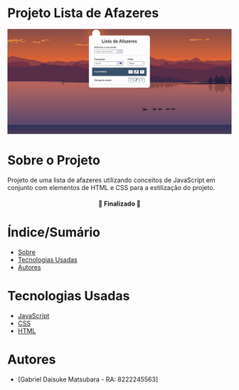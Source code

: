 # Projeto Lista de Afazeres


![Capa do Projeto](./img/img.png)

# Sobre o Projeto


Projeto de uma lista de afazeres utilizando conceitos de JavaScript em conjunto com elementos de HTML e CSS para a estilização do projeto.


<h4 align="center"> 
	🚧 Finalizado 🚧
</h4>

# Índice/Sumário

* [Sobre](#sobre-o-projeto)
* [Tecnologias Usadas](#tecnologias-usadas)
* [Autores](#autores)

# Tecnologias Usadas

- [JavaScript](https://developer.mozilla.org/en-US/docs/Web/JavaScript)
- [CSS](https://www.w3.org/Style/CSS/Overview.en.html)	
- [HTML](https://html.spec.whatwg.org/multipage/)

# Autores

- [Gabriel Daisuke Matsubara - RA: 8222245563]